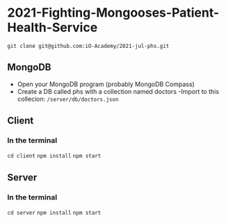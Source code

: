 # 2021-Fighting-Mongooses-Patient-Health-Service

`git clone git@github.com:iO-Academy/2021-jul-phs.git`

## MongoDB
- Open your MongoDB program (probably MongoDB Compass)
- Create a DB called phs with a collection named doctors
-Import to this collecion:
`/server/db/doctors.json`


## Client
### In the terminal
`cd client`
`npm install`
`npm start`

## Server
### In the terminal

`cd server`
`npm install`
`npm start`